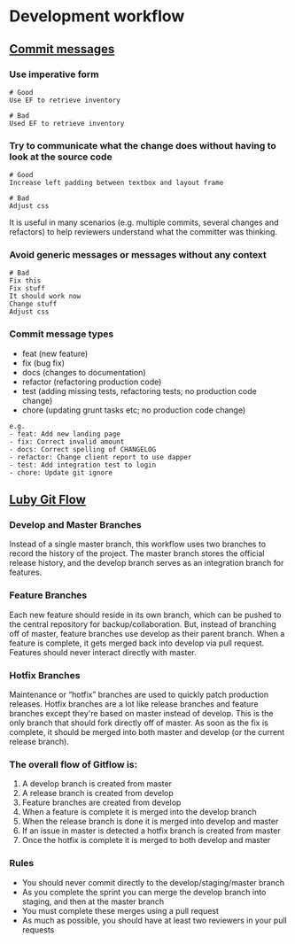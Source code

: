 # Development workflow

## [Commit messages](https://www.conventionalcommits.org/en/v1.0.0/)

### Use imperative form

```
# Good
Use EF to retrieve inventory
```
```
# Bad
Used EF to retrieve inventory
```

### Try to communicate what the change does without having to look at the source code

```
# Good
Increase left padding between textbox and layout frame
```
```
# Bad
Adjust css
```

It is useful in many scenarios (e.g. multiple commits, several changes and refactors) to help reviewers understand what the committer was thinking.

### Avoid generic messages or messages without any context

```
# Bad
Fix this
Fix stuff
It should work now
Change stuff
Adjust css
```

### Commit message types

- feat (new feature)
- fix (bug fix)
- docs (changes to documentation)
- refactor (refactoring production code)
- test (adding missing tests, refactoring tests; no production code change)
- chore (updating grunt tasks etc; no production code change)

```
e.g.
- feat: Add new landing page
- fix: Correct invalid amount 
- docs: Correct spelling of CHANGELOG
- refactor: Change client report to use dapper
- test: Add integration test to login
- chore: Update git ignore
```

## [Luby Git Flow](https://www.atlassian.com/git/tutorials/comparing-workflows/gitflow-workflow)

### Develop and Master Branches
Instead of a single master branch, this workflow uses two branches to record the history of the project. The master branch stores the official release history, and the develop branch serves as an integration branch for features. 

### Feature Branches
Each new feature should reside in its own branch, which can be pushed to the central repository for backup/collaboration. But, instead of branching off of master, feature branches use develop as their parent branch. When a feature is complete, it gets merged back into develop via pull request. Features should never interact directly with master.

### Hotfix Branches
Maintenance or “hotfix” branches are used to quickly patch production releases. Hotfix branches are a lot like release branches and feature branches except they're based on master instead of develop. This is the only branch that should fork directly off of master. As soon as the fix is complete, it should be merged into both master and develop (or the current release branch).

### The overall flow of Gitflow is:
1. A develop branch is created from master
2. A release branch is created from develop
3. Feature branches are created from develop
4. When a feature is complete it is merged into the develop branch
5. When the release branch is done it is merged into develop and master
6. If an issue in master is detected a hotfix branch is created from master
7. Once the hotfix is complete it is merged to both develop and master

### Rules
- You should never commit directly to the develop/staging/master branch
- As you complete the sprint you can merge the develop branch into staging, and then at the master branch
- You must complete these merges using a pull request
- As much as possible, you should have at least two reviewers in your pull requests